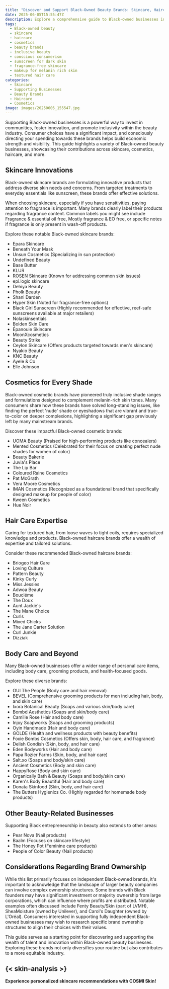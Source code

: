 ```yaml
---
title: "Discover and Support Black-Owned Beauty Brands: Skincare, Haircare & Cosmetics"
date: 2025-06-05T15:55:47Z
description: Explore a comprehensive guide to Black-owned businesses in the beauty industry, featuring top picks in skincare, haircare, and cosmetics to support.
tags:
  - Black-owned beauty
  - skincare
  - haircare
  - cosmetics
  - beauty brands
  - inclusive beauty
  - conscious consumerism
  - sunscreen for dark skin
  - fragrance-free skincare
  - makeup for melanin rich skin
  - textured hair care
categories:
  - Skincare
  - Supporting Businesses
  - Beauty Brands
  - Haircare
  - Cosmetics
image: images/20250605_155547.jpg
---
```


Supporting Black-owned businesses is a powerful way to invest in communities, foster innovation, and promote inclusivity within the beauty industry. Consumer choices have a significant impact, and consciously directing your spending towards these brands helps build economic strength and visibility. This guide highlights a variety of Black-owned beauty businesses, showcasing their contributions across skincare, cosmetics, haircare, and more.

## Skincare Innovations

Black-owned skincare brands are formulating innovative products that address diverse skin needs and concerns. From targeted treatments to everyday essentials like sunscreen, these brands offer effective solutions.

When choosing skincare, especially if you have sensitivities, paying attention to fragrance is important. Many brands clearly label their products regarding fragrance content. Common labels you might see include Fragrance & essential oil free, Mostly fragrance & EO free, or specific notes if fragrance is only present in wash-off products.

Explore these notable Black-owned skincare brands:

*   Epara Skincare
*   Beneath Your Mask
*   Unsun Cosmetics (Specializing in sun protection)
*   Undefined Beauty
*   Base Butter
*   KLUR
*   ROSEN Skincare (Known for addressing common skin issues)
*   epi.logic skincare
*   Dehiya Beauty
*   Pholk Beauty
*   Shani Darden
*   Hyper Skin (Noted for fragrance-free options)
*   Black Girl Sunscreen (Highly recommended for effective, reef-safe sunscreens available at major retailers)
*   Nolaskinsentials
*   Bolden Skin Care
*   Épanouie Skincare
*   MoonXcosmetics
*   Beauty Strike
*   Ceylon Skincare (Offers products targeted towards men's skincare)
*   Nyakio Beauty
*   KNC Beauty
*   Ayele & Co
*   Elle Johnson

## Cosmetics for Every Shade

Black-owned cosmetic brands have pioneered truly inclusive shade ranges and formulations designed to complement melanin-rich skin tones. Many consumers share how these brands have solved long-standing issues, like finding the perfect 'nude' shade or eyeshadows that are vibrant and true-to-color on deeper complexions, highlighting a significant gap previously left by many mainstream brands.

Discover these impactful Black-owned cosmetic brands:

*   UOMA Beauty (Praised for high-performing products like concealers)
*   Mented Cosmetics (Celebrated for their focus on creating perfect nude shades for women of color)
*   Beauty Bakerie
*   Juvia's Place
*   The Lip Bar
*   Coloured Raine Cosmetics
*   Pat McGrath
*   Vera Moore Cosmetics
*   IMAN Cosmetics (Recognized as a foundational brand that specifically designed makeup for people of color)
*   Kween Cosmetics
*   Hue Noir

## Hair Care Expertise

Caring for textured hair, from loose waves to tight coils, requires specialized knowledge and products. Black-owned haircare brands offer a wealth of expertise and tailored solutions.

Consider these recommended Black-owned haircare brands:

*   Briogeo Hair Care
*   Loving Culture
*   Pattern Beauty
*   Kinky Curly
*   Miss Jessies
*   Adwoa Beauty
*   Boucléme
*   The Doux
*   Aunt Jackie's
*   The Mane Choice
*   Curls
*   Mixed Chicks
*   The Jane Carter Solution
*   Curl Junkie
*   Dizziak

## Body Care and Beyond

Many Black-owned businesses offer a wider range of personal care items, including body care, grooming products, and health-focused goods.

Explore these diverse brands:

*   OUI The People (Body care and hair removal)
*   BEVEL (Comprehensive grooming products for men including hair, body, and skin care)
*   Ixora Botanical Beauty (Soaps and various skin/body care)
*   Bombd Aesthetics (Soaps and skin/body care)
*   Camille Rose (Hair and body care)
*   Injoy Soapworks (Soaps and grooming products)
*   Oyin Handmade (Hair and body care)
*   GOLDE (Health and wellness products with beauty benefits)
*   Foxie Bombs Cosmetics (Offers skin, body, hair care, and fragrance)
*   Delish Condish (Skin, body, and hair care)
*   Eden Bodyworks (Hair and body care)
*   Papa Rozier Farms (Skin, body, and hair care)
*   Salt.xo (Soaps and body/skin care)
*   Ancient Cosmetics (Body and skin care)
*   HappyRose (Body and skin care)
*   Organically Bath & Beauty (Soaps and body/skin care)
*   Karen's Body Beautiful (Hair and body care)
*   Donata Skinfood (Skin, body, and hair care)
*   The Butters Hygienics Co. (Highly regarded for homemade body products)

## Other Beauty-Related Businesses

Supporting Black entrepreneurship in beauty also extends to other areas:

*   Pear Nova (Nail products)
*   Baalm (Focuses on skincare lifestyle)
*   The Honey Pot (Feminine care products)
*   People of Color Beauty (Nail products)

## Considerations Regarding Brand Ownership

While this list primarily focuses on independent Black-owned brands, it's important to acknowledge that the landscape of larger beauty companies can involve complex ownership structures. Some brands with Black founders may have significant investment or majority ownership from large corporations, which can influence where profits are distributed. Notable examples often discussed include Fenty Beauty/Skin (part of LVMH), SheaMoisture (owned by Unilever), and Carol's Daughter (owned by L'Oréal). Consumers interested in supporting fully independent Black-owned businesses may wish to research specific brand ownership structures to align their choices with their values.

This guide serves as a starting point for discovering and supporting the wealth of talent and innovation within Black-owned beauty businesses. Exploring these brands not only diversifies your routine but also contributes to a more equitable industry.

{< skin-analysis >}
---
**Experience personalized skincare recommendations with COSMI Skin!**